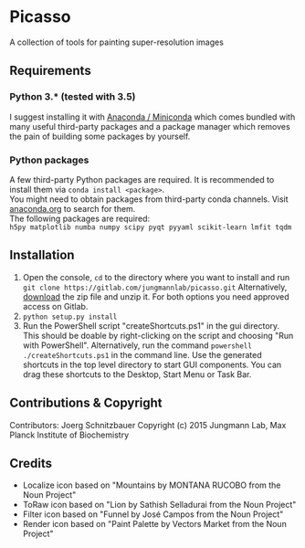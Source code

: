 # Picasso
A collection of tools for painting super-resolution images

## Requirements
### Python 3.* (tested with 3.5)
I suggest installing it with [Anaconda / Miniconda](https://www.continuum.io/downloads) which comes bundled with many useful third-party packages and a package manager which removes the pain of building some packages by yourself.

### Python packages
A few third-party Python packages are required. It is recommended to install them via `conda install <package>`.  
You might need to obtain packages from third-party conda channels. Visit [anaconda.org](anaconda.org) to search for them.  
The following packages are required:  
`h5py matplotlib numba numpy scipy pyqt pyyaml scikit-learn lmfit tqdm`

## Installation

1. Open the console, `cd` to the directory where you want to install and run
`git clone https://gitlab.com/jungmannlab/picasso.git`
Alternatively, [download](https://gitlab.com/jungmannlab/picasso) the zip file and unzip it.
For both options you need approved access on Gitlab.
2. `python setup.py install`
3. Run the PowerShell script "createShortcuts.ps1" in the gui directory.
This should be doable by right-clicking on the script and choosing "Run with PowerShell". Alternatively, run the command `powershell ./createShortcuts.ps1` in the command line.
Use the generated shortcuts in the top level directory to start GUI components.
You can drag these shortcuts to the Desktop, Start Menu or Task Bar.

## Contributions & Copyright
Contributors: Joerg Schnitzbauer
Copyright (c) 2015 Jungmann Lab, Max Planck Institute of Biochemistry

## Credits
- Localize icon based on "Mountains by MONTANA RUCOBO from the Noun Project"
- ToRaw icon based on "Lion by Sathish Selladurai from the Noun Project"
- Filter icon based on "Funnel by José Campos from the Noun Project"
- Render icon based on "Paint Palette by Vectors Market from the Noun Project"
